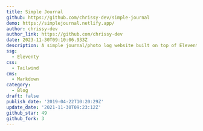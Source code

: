 ```yaml
---
title: Simple Journal
github: https://github.com/chrissy-dev/simple-journal
demo: https://simplejournal.netlify.app/
author: chrissy-dev
author_link: https://github.com/chrissy-dev
date: 2023-11-30T09:10:06.933Z
description: A simple journal/photo log website built on top of Eleventy (11ty).
ssg:
  - Eleventy
css:
  - Tailwind
cms:
  - Markdown
category:
  - Blog
draft: false
publish_date: '2019-04-22T10:20:29Z'
update_date: '2021-11-30T09:23:12Z'
github_star: 49
github_fork: 3
---
```


